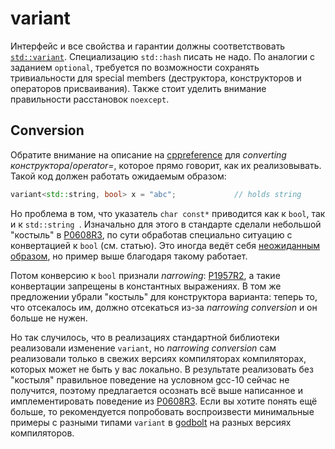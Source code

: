 # variant

Интерфейс и все свойства и гарантии должны соответствовать [`std::variant`](https://en.cppreference.com/w/cpp/utility/variant). Специализацию `std::hash` писать не надо. По аналогии с заданием `optional`, требуется по возможности сохранять тривиальности для special members (деструктора, конструкторов и операторов присваивания). Также стоит уделить внимание правильности расстановок `noexcept`.

## Conversion

Обратите внимание на описание на [cppreference](https://en.cppreference.com/w/) для *converting конструктора*/*operator=*, которое прямо говорит, как их реализовывать. Такой код должен работать ожидаемым образом:

```cpp
variant<std::string, bool> x = "abc";             // holds string
```

Но проблема в том, что указатель `char const*` приводится как к `bool`, так и к `std::string `. Изначально для этого в стандарте сделали небольшой "костыль" в [P0608R3](http://www.open-std.org/jtc1/sc22/wg21/docs/papers/2018/p0608r3.html), по сути обработав специально ситуацию с конвертацией к `bool` (см. статью). Это иногда ведёт себя [неожиданным образом](https://cplusplus.github.io/LWG/issue3228), но пример выше благодаря такому работает.

Потом конверсию к `bool` признали *narrowing*: [P1957R2](http://www.open-std.org/jtc1/sc22/wg21/docs/papers/2020/p1957r2.html), а такие конвертации запрещены в константных выражениях. В том же предложении убрали "костыль" для конструктора варианта: теперь то, что отсекалось им, должно отсекаться из-за *narrowing conversion* и он больше не нужен.

Но так случилось, что в реализациях стандартной библиотеки реализовали изменение `variant`, но *narrowing conversion* сам реализовали только в свежих версиях компиляторах компиляторах, которых может не быть у вас локально. В результате реализовать без "костыля" правильное поведение на условном gcc-10 сейчас не получится, поэтому предлагается осознать всё выше написанное и имплементировать поведение из [P0608R3](http://www.open-std.org/jtc1/sc22/wg21/docs/papers/2018/p0608r3.html). Если вы хотите понять ещё больше, то рекомендуется попробовать воспроизвести минимальные примеры с разными типами `variant` в [godbolt](godbolt.org) на разных версиях компиляторов.
